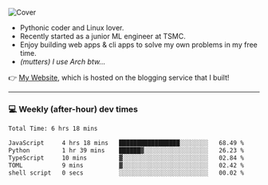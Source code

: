 ![Cover](https://i.imgur.com/BmnIp4h.jpg)

- Pythonic coder and Linux lover.
- Recently started as a junior ML engineer at TSMC.
- Enjoy building web apps & cli apps to solve my own problems in my free time.
- _(mutters) I use Arch btw..._

👉️ [My Website](https://whoosh.blog/@hank), which is hosted on the blogging service that I built!

---

### 💻 Weekly (after-hour) dev times

<!--START_SECTION:waka-->

```txt
Total Time: 6 hrs 18 mins

JavaScript     4 hrs 18 mins   █████████████████░░░░░░░░   68.49 %
Python         1 hr 39 mins    ██████▓░░░░░░░░░░░░░░░░░░   26.23 %
TypeScript     10 mins         ▓░░░░░░░░░░░░░░░░░░░░░░░░   02.84 %
TOML           9 mins          ▓░░░░░░░░░░░░░░░░░░░░░░░░   02.42 %
shell script   0 secs          ░░░░░░░░░░░░░░░░░░░░░░░░░   00.02 %
```

<!--END_SECTION:waka-->
